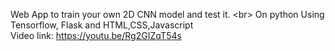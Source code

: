 Web App to train your own 2D CNN model and test it. 
<br\>
On python Using Tensorflow, Flask and HTML,CSS,Javascript 
<br>
Video link: https://youtu.be/Rg2GIZqT54s


